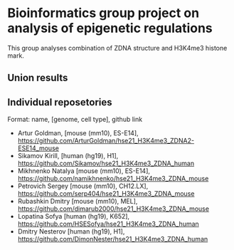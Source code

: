 # Bioinformatics group project on analysis of epigenetic regulations

This group analyses combination of ZDNA structure and H3K4me3 histone mark.

## Union results

## Individual reposetories

Format: name, [genome, cell type], github link

- Artur Goldman, [mouse (mm10), ES-E14], https://github.com/ArturGoldman/hse21_H3K4me3_ZDNA2-ESE14_mouse
- Sikamov Kirill, [human (hg19), H1], https://github.com/Sikamov/hse21_H3K4me3_ZDNA_human
- Mikhnenko Natalya [mouse (mm10), ES-E14], https://github.com/namikhnenko/hse21_H3K4me3_ZDNA_mouse
- Petrovich Sergey [mouse (mm10), CH12.LX], https://github.com/serp404/hse21_H3K4me3_ZDNA_mouse
- Rubashkin Dmitry [mouse (mm10), MEL], https://github.com/dimarub2000/hse21_H3K4me3_ZDNA_mouse
- Lopatina Sofya [human (hg19), K652], https://github.com/HSESofya/hse21_H3K4me3_ZDNA_human
- Dmitry Nesterov [human (hg19), H1], https://github.com/DimonNester/hse21_H3K4me3_ZDNA_human
